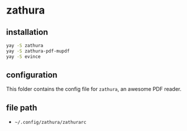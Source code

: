 # zathura

## installation

```bash
yay -S zathura
yay -S zathura-pdf-mupdf
yay -S evince
```

## configuration

This folder contains the config file for `zathura`, an awesome PDF reader.

## file path

- `~/.config/zathura/zathurarc`
